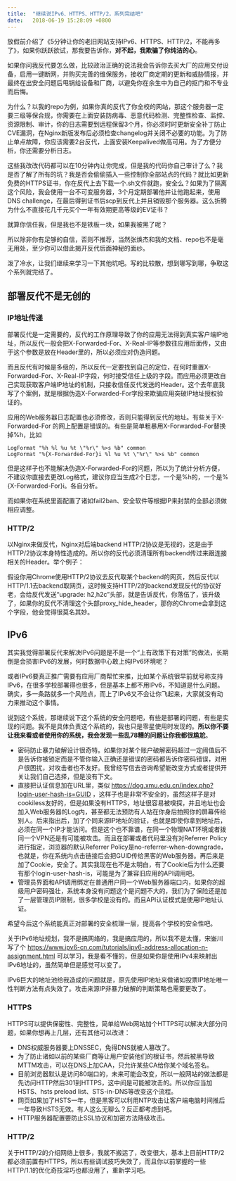 ```yaml
---
title:  "继续说IPv6、HTTPS、HTTP/2，系列完结吧"
date:   2018-06-19 15:28:09 +0800
---
```


放假前介绍了《5分钟让你的老旧网站支持IPv6、HTTPS、HTTP/2，不能再多了》，如果你跃跃欲试，那我要告诉你，**对不起，我欺骗了你纯洁的心**。

如果你问我反代要怎么做，比较政治正确的说法我会告诉你去买大厂的应用交付设备，启用一键断网，并购买完善的维保服务，接收厂商定期的更新和威胁情报，并最终在出安全问题后甩锅给设备和厂商，以避免你在余生中为自己的抠门和不专业而后悔。

为什么？以我的repo为例，如果你真的反代了你全校的网站，那这个服务器一定要三级等保合规，你需要在上面安装防病毒、恶意代码检测、完整性检查、监控、资源限制、审计，你的日志需要到远程保留3个月，你必须时时更新安全补丁防止CVE漏洞，在Nginx新版发布后必须检查changelog并关闭不必要的功能。为了防止单点故障，你应该需要2台反代，上面安装Keepalived做高可用。为了方便分析，你还需要分析日志。

这些我改改代码都可以在10分钟内让你完成，但是我的代码你自己审计了么？我是否了解了所有的坑？我是否会偷偷插入一些控制你全部站点的代码？就比如更新免费的HTTPS证书，你在反代上去下载一个.sh文件就跑，安全么？如果为了隔离这个风险，我会使用一台不可变服务器，3个月定期部署他并让他跑起来，使用DNS challenge，在最后得到证书后scp到反代上并且销毁那个服务器。这么折腾为什么不直接花几千元买个一年有效期更高等级的EV证书？

就算你信任我，但是我也不是铁板一块，如果我被黑了呢？

所以除非你有足够的自信，否则不推荐，当然张焕杰和我的文档、repo也不是毫无用处，至少你可以借此揭开反代后面神秘的面纱。

泼了冷水，让我们继续来学习一下其他坑吧。写的比较散，想到哪写到哪，争取这个系列就完结了。

## 部署反代不是无创的

### IP地址传递

部署反代是一定需要的，反代的工作原理导致了你的应用无法得到真实客户端IP地址，所以反代一般会把X-Forwarded-For、X-Real-IP等参数往应用后面传，又由于这个参数是放在Header里的，所以必须应对伪造问题。

而且反代有时候是多级的，所以反代一定要找到自己的定位，在何时重置X-Forwarded-For、X-Real-IP字段，何时接受信任上级的字段。而应用必须更改自己实现获取客户端IP地址的机制，只接收信任反代发送的Header。这个去年底我写了个案例，就是根据伪造X-Forwarded-For字段来欺骗应用突破IP地址授权验证的。

应用的Web服务器日志配置也必须修改，否则只能得到反代的地址。有些关于X-Forwarded-For 的网上配置是错误的。有些是简单粗暴用X-Forwarded-For替换掉%h，比如

    LogFormat "%h %l %u %t \"%r\" %>s %b" common
    LogFormat "%{X-Forwarded-For}i %l %u %t \"%r\" %>s %b" common

但是这样子也不能解决伪造X-Forwarded-For的问题，所以为了统计分析方便，不建议你直接去更改Log格式，建议你应当生成2个日志，一个是%h的，一个是%{X-Forwarded-For}i。各自分析。

而如果你在系统里面配置了诸如fail2ban、安全软件等根据IP来封禁的全部必须做相应调整。

### HTTP/2

以Nginx来做反代，Nginx对后端backend HTTP/2协议是无视的，这是由于HTTP/2协议本身特性造成的。所以你的反代必须清理所有backend传过来跟连接相关的Header。举个例子：

假设你用Chrome使用HTTP/2协议去反代取某个backend的网页，然后反代以HTTP/1.1去backend取网页，这时候支持HTTP/2的backend发现反代的协议好老，会给反代发送“upgrade: h2,h2c”头部，就是告诉反代，你落伍了，该升级了，如果你的反代不清理这个头部proxy_hide_header，那你的Chrome会拿到这个字段，他会觉得很莫名其妙。

## IPv6

其实我觉得部署反代来解决IPv6问题是不是一个“上有政策下有对策”的做法，长期倒是会损害IPv6的发展，何时数据中心敢上纯IPv6环境呢？

或者IPv6要真正推广需要有应用厂商帮忙来推，比如某个系统很早前就号称支持IPv6，在很多学校部署得也很多，但是基本上都不用IPv6，不知道是什么问题。确实，多一条路就多一个风险点，而上了IPv6又不会让你飞起来，大家就没有动力来推动这个事情。

说到这个系统，那继续说下这个系统的安全问题吧，有些是部署的问题，有些是实现的问题。我不是具体负责这个系统的，我也只是零星使用时发现的。**所以你不要让我来看或者使用你的系统，我会发现一些乱78糟的问题让你我都很尴尬**。

- 密码防止暴力破解设计很奇特。如果你对某个账户破解密码超过一定阈值后不是告诉你被锁定而是不管你输入正确还是错误的密码都告诉你密码错误，对用户很困扰，对攻击者也不友好。我曾经写信去咨询希望能改变方式或者提供开关让我们自己选择，但是没有下文。
- 直接把认证信息加在URL里，类似 https://dog.xmu.edu.cn/index.php?login-user-hash-is=GUID ，这样子也是非常不安全的，虽然这样子是对cookiless友好的，但是如果没有HTTPS，地址很容易被嗅探，并且地址也会加入Web服务器的Log内，甚至都无法预防有人站在你身后拍照你的屏幕传给别人。后来指出后，加了个同来源IP地址的验证，也就是即使你拿到地址后，必须在同一个IP才能访问。但是这个也不靠谱，在同一个物理NAT环境或者拨同一个VPN还是有可能被攻击。而且在部署或者代码里没有对Referrer Policy进行指定，浏览器的默认Referrer Policy是no-referrer-when-downgrade，也就是，你在系统内点击链接后会把GUID传给黑客的Web服务器。再后来是加了Cookie，安全了。其实我现在也不是太明白，有了Cookie后为什么还要有那个login-user-hash-is，可能是为了兼容旧应用的API调用吧。
- 管理员界面和API调用绑定在普通用户同一个Web服务器端口内，如果你的超级用户密码强壮，系统本身没有问题这个是问题不大的，我们为了保险还是加了一层管理员IP限制，很多学校是没有的。而且API认证模式是使用IP地址认证。

希望今后这个系统能真正对部署的安全梳理一层，提高各个学校的安全性吧。

关于IPv6地址规划，我不是搞网络的，我是搞应用的，所以我不是太懂，宋崟川写了个 https://www.ipv6-cn.com/tutorials/ipv6-address-allocation-n-assignment.html 可以学习，我是看不懂的，但是如果你是使用IPv4来映射出IPv6地址的，虽然简单但是感觉可以变了。

IPv6巨大的地址池给我造成的问题就是，原先使用IP地址来做诸如投票IP地址唯一性判断方法有点失效了。攻击来源IP非暴力破解的判断策略也需要更改了。

### HTTPS

HTTPS可以提供保密性、完整性，简单给Web网站加个HTTPS可以解决大部分问题，如果你想再上几层，还有其他可以改进：

- DNS权威服务器要上DNSSEC，免得DNS就被人篡改了。
- 为了防止诸如以前的某些厂商等让用户安装他们的根证书，然后被黑导致MTTM攻击，可以在DNS上加CAA，只允许某些CA给你某个域名签名。
- 目前浏览器默认是访问80端口的，未来可能会改变，所以一般网站的做法都是先访问HTTP然后301到HTTPS，这中间是可能被攻击的。所以你应当加HSTS、hsts preload list、STS-in-DNS等改变这个流程。
- 网页如果加了HSTS一年，但是黑客可以利用NTP攻击让客户端电脑时间推后一年导致HSTS无效。有人这么无聊么？反正都考虑到吧。
- HTTP服务器配置要防止SSL协议和加密方法降级攻击。

### HTTP/2

关于HTTP/2的介绍网络上很多，我就不搬运了，改变很大，基本上目前HTTP/2都必须前置有HTTPS，所以有些调试技巧失效了，而且你以前掌握的一些HTTP/1.1的优化奇技淫巧也都没用了，重新学习吧。
